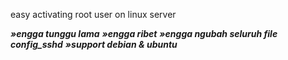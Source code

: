 easy activating root user on linux server

***»engga tunggu lama***
***»engga ribet***
***»engga ngubah seluruh file config_sshd***
***»support debian & ubuntu***
